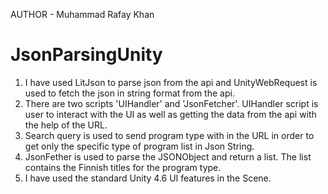 AUTHOR - Muhammad Rafay Khan

# JsonParsingUnity

1. I have used LitJson to parse json from the api and UnityWebRequest is used to fetch the json in string format from the api.
2. There are two scripts 'UIHandler' and 'JsonFetcher'. UIHandler script is user to interact with the UI as well as getting the data from the api with the help of the URL.
3. Search query is used to send program type with in the URL in order to get only the specific type of program list in Json String.
4. JsonFether is used to parse the JSONObject and return a list. The list contains the Finnish titles for the program type.
5. I have used the standard Unity 4.6 UI features in the Scene.